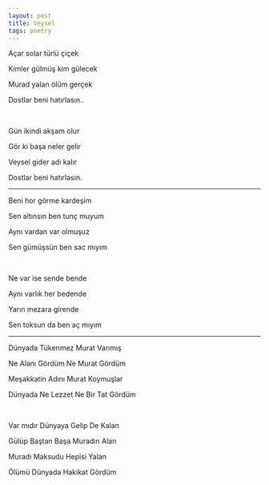 ```yaml
---
layout: post
title: Veysel 
tags: poetry
--- 
```



Açar solar türlü çiçek 

Kimler gülmüş kim gülecek 

Murad yalan ölüm gerçek 

Dostlar beni hatırlasın..

<br>

Gün ikindi akşam olur 

Gör ki başa neler gelir 

Veysel gider adı kalır 

Dostlar beni hatırlasın.

---

Beni hor görme kardeşim

Sen altınsın ben tunç muyum

Aynı vardan var olmuşuz

Sen gümüşsün ben sac mıyım


<br>

Ne var ise sende bende

Aynı varlık her bedende

Yarın mezara girende

Sen toksun da ben aç mıyım


---

Dünyada Tükenmez Murat Varımış

Ne Alanı Gördüm Ne Murat Gördüm

Meşakkatin Adını Murat Koymuşlar

Dünyada Ne Lezzet Ne Bir Tat Gördüm

<br>

Var mıdır Dünyaya Gelip De Kalan

Gülüp Baştan Başa Muradın Alan

Muradı Maksudu Hepisi Yalan

Ölümü Dünyada Hakikat Gördüm